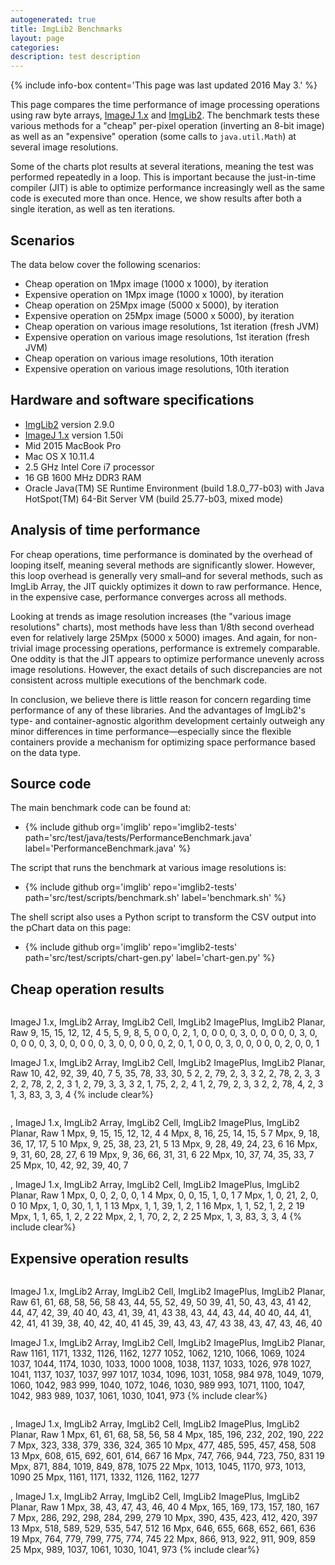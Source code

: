 ```yaml
---
autogenerated: true
title: ImgLib2 Benchmarks
layout: page
categories: 
description: test description
---
```




{% include info-box content='This page was last updated 2016 May 3.' %}

This page compares the time performance of image processing operations using raw byte arrays, [ImageJ 1.x](ImageJ_1.x) and [ImgLib2](ImgLib2). The benchmark tests these various methods for a "cheap" per-pixel operation (inverting an 8-bit image) as well as an "expensive" operation (some calls to `java.util.Math`) at several image resolutions.

Some of the charts plot results at several iterations, meaning the test was performed repeatedly in a loop. This is important because the just-in-time compiler (JIT) is able to optimize performance increasingly well as the same code is executed more than once. Hence, we show results after both a single iteration, as well as ten iterations.

Scenarios
---------

The data below cover the following scenarios:

-   Cheap operation on 1Mpx image (1000 x 1000), by iteration
-   Expensive operation on 1Mpx image (1000 x 1000), by iteration
-   Cheap operation on 25Mpx image (5000 x 5000), by iteration
-   Expensive operation on 25Mpx image (5000 x 5000), by iteration
-   Cheap operation on various image resolutions, 1st iteration (fresh JVM)
-   Expensive operation on various image resolutions, 1st iteration (fresh JVM)
-   Cheap operation on various image resolutions, 10th iteration
-   Expensive operation on various image resolutions, 10th iteration

Hardware and software specifications
------------------------------------

-   [ImgLib2](ImgLib2) version 2.9.0
-   [ImageJ 1.x](ImageJ_1.x) version 1.50i
-   Mid 2015 MacBook Pro
-   Mac OS X 10.11.4
-   2.5 GHz Intel Core i7 processor
-   16 GB 1600 MHz DDR3 RAM
-   Oracle Java(TM) SE Runtime Environment (build 1.8.0\_77-b03) with Java HotSpot(TM) 64-Bit Server VM (build 25.77-b03, mixed mode)

Analysis of time performance
----------------------------

For cheap operations, time performance is dominated by the overhead of looping itself, meaning several methods are significantly slower. However, this loop overhead is generally very small–and for several methods, such as ImgLib Array, the JIT quickly optimizes it down to raw performance. Hence, in the expensive case, performance converges across all methods.

Looking at trends as image resolution increases (the "various image resolutions" charts), most methods have less than 1/8th second overhead even for relatively large 25Mpx (5000 x 5000) images. And again, for non-trivial image processing operations, performance is extremely comparable. One oddity is that the JIT appears to optimize performance unevenly across image resolutions. However, the exact details of such discrepancies are not consistent across multiple executions of the benchmark code.

In conclusion, we believe there is little reason for concern regarding time performance of any of these libraries. And the advantages of ImgLib2's type- and container-agnostic algorithm development certainly outweigh any minor differences in time performance—especially since the flexible containers provide a mechanism for optimizing space performance based on the data type.

Source code
-----------

The main benchmark code can be found at:

-   {% include github org='imglib' repo='imglib2-tests' path='src/test/java/tests/PerformanceBenchmark.java' label='PerformanceBenchmark.java' %}

The script that runs the benchmark at various image resolutions is:

-   {% include github org='imglib' repo='imglib2-tests' path='src/test/scripts/benchmark.sh' label='benchmark.sh' %}

The shell script also uses a Python script to transform the CSV output into the pChart data on this page:

-   {% include github org='imglib' repo='imglib2-tests' path='src/test/scripts/chart-gen.py' label='chart-gen.py' %}

Cheap operation results
-----------------------

<div style="float: left">

<pLines ymin=0 title="Iteration x Time (ms) at 1 Mpx" size=300x250 plots> ImageJ 1.x, ImgLib2 Array, ImgLib2 Cell, ImgLib2 ImagePlus, ImgLib2 Planar, Raw 9, 15, 15, 12, 12, 4 5, 5, 9, 8, 5, 0 0, 0, 2, 1, 0, 0 0, 0, 3, 0, 0, 0 0, 0, 3, 0, 0, 0 0, 0, 3, 0, 0, 0 0, 0, 3, 0, 0, 0 0, 0, 2, 0, 1, 0 0, 0, 3, 0, 0, 0 0, 0, 2, 0, 0, 1 </pLines>

</div>

<pLines ymin=0 title="Iteration x Time (ms) at 25 Mpx" size=435x250 plots legend> ImageJ 1.x, ImgLib2 Array, ImgLib2 Cell, ImgLib2 ImagePlus, ImgLib2 Planar, Raw 10, 42, 92, 39, 40, 7 5, 35, 78, 33, 30, 5 2, 2, 79, 2, 3, 3 2, 2, 78, 2, 3, 3 2, 2, 78, 2, 2, 3 1, 2, 79, 3, 3, 3 2, 1, 75, 2, 2, 4 1, 2, 79, 2, 3, 3 2, 2, 78, 4, 2, 3 1, 3, 83, 3, 3, 4 </pLines> {% include clear%}


<div style="float: left">

<pLines ymin=0 title="Resolution x Time (ms) at iteration #1" size=300x250 angle=90 cubic plots> , ImageJ 1.x, ImgLib2 Array, ImgLib2 Cell, ImgLib2 ImagePlus, ImgLib2 Planar, Raw 1 Mpx, 9, 15, 15, 12, 12, 4 4 Mpx, 8, 16, 25, 14, 15, 5 7 Mpx, 9, 18, 36, 17, 17, 5 10 Mpx, 9, 25, 38, 23, 21, 5 13 Mpx, 9, 28, 49, 24, 23, 6 16 Mpx, 9, 31, 60, 28, 27, 6 19 Mpx, 9, 36, 66, 31, 31, 6 22 Mpx, 10, 37, 74, 35, 33, 7 25 Mpx, 10, 42, 92, 39, 40, 7 </pLines>

</div>

<pLines ymin=0 title="Resolution x Time (ms) at iteration #10" size=435x250 angle=90 cubic plots legend> , ImageJ 1.x, ImgLib2 Array, ImgLib2 Cell, ImgLib2 ImagePlus, ImgLib2 Planar, Raw 1 Mpx, 0, 0, 2, 0, 0, 1 4 Mpx, 0, 0, 15, 1, 0, 1 7 Mpx, 1, 0, 21, 2, 0, 0 10 Mpx, 1, 0, 30, 1, 1, 1 13 Mpx, 1, 1, 39, 1, 2, 1 16 Mpx, 1, 1, 52, 1, 2, 2 19 Mpx, 1, 1, 65, 1, 2, 2 22 Mpx, 2, 1, 70, 2, 2, 2 25 Mpx, 1, 3, 83, 3, 3, 4 </pLines> {% include clear%}


Expensive operation results
---------------------------

<div style="float: left">

<pLines ymin=0 title="Iteration x Time (ms) at 1 Mpx" size=300x250 plots> ImageJ 1.x, ImgLib2 Array, ImgLib2 Cell, ImgLib2 ImagePlus, ImgLib2 Planar, Raw 61, 61, 68, 58, 56, 58 43, 44, 55, 52, 49, 50 39, 41, 50, 43, 43, 41 42, 44, 47, 42, 39, 40 40, 43, 41, 39, 41, 43 38, 43, 44, 43, 44, 40 40, 44, 41, 42, 41, 41 39, 38, 40, 42, 40, 41 45, 39, 43, 43, 47, 43 38, 43, 47, 43, 46, 40 </pLines>

</div>

<pLines ymin=0 title="Iteration x Time (ms) at 25 Mpx" size=435x250 plots legend> ImageJ 1.x, ImgLib2 Array, ImgLib2 Cell, ImgLib2 ImagePlus, ImgLib2 Planar, Raw 1161, 1171, 1332, 1126, 1162, 1277 1052, 1062, 1210, 1066, 1069, 1024 1037, 1044, 1174, 1030, 1033, 1000 1008, 1038, 1137, 1033, 1026, 978 1027, 1041, 1137, 1037, 1037, 997 1017, 1034, 1096, 1031, 1058, 984 978, 1049, 1079, 1060, 1042, 983 999, 1040, 1072, 1046, 1030, 989 993, 1071, 1100, 1047, 1042, 983 989, 1037, 1061, 1030, 1041, 973 </pLines> {% include clear%}


<div style="float: left">

<pLines ymin=0 title="Resolution x Time (ms) at iteration #1" size=300x250 angle=90 cubic plots> , ImageJ 1.x, ImgLib2 Array, ImgLib2 Cell, ImgLib2 ImagePlus, ImgLib2 Planar, Raw 1 Mpx, 61, 61, 68, 58, 56, 58 4 Mpx, 185, 196, 232, 202, 190, 222 7 Mpx, 323, 338, 379, 336, 324, 365 10 Mpx, 477, 485, 595, 457, 458, 508 13 Mpx, 608, 615, 692, 601, 614, 667 16 Mpx, 747, 766, 944, 723, 750, 831 19 Mpx, 871, 884, 1019, 849, 878, 1075 22 Mpx, 1013, 1045, 1170, 973, 1013, 1090 25 Mpx, 1161, 1171, 1332, 1126, 1162, 1277 </pLines>

</div>

<pLines ymin=0 title="Resolution x Time (ms) at iteration #10" size=435x250 angle=90 cubic plots legend> , ImageJ 1.x, ImgLib2 Array, ImgLib2 Cell, ImgLib2 ImagePlus, ImgLib2 Planar, Raw 1 Mpx, 38, 43, 47, 43, 46, 40 4 Mpx, 165, 169, 173, 157, 180, 167 7 Mpx, 286, 292, 298, 284, 299, 279 10 Mpx, 390, 435, 423, 412, 420, 397 13 Mpx, 518, 589, 529, 535, 547, 512 16 Mpx, 646, 655, 668, 652, 661, 636 19 Mpx, 764, 779, 799, 775, 774, 745 22 Mpx, 866, 913, 922, 911, 909, 859 25 Mpx, 989, 1037, 1061, 1030, 1041, 973 </pLines> {% include clear%}

